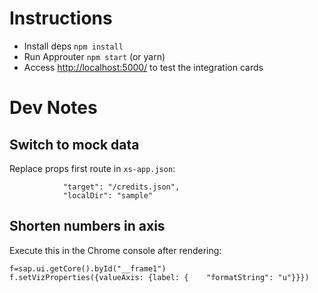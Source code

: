 # Instructions

- Install deps `npm install` 
- Run Approuter `npm start` (or yarn)
- Access <http://localhost:5000/> to test the integration cards


# Dev Notes

## Switch to mock data

Replace props first route in `xs-app.json`:

```
			"target": "/credits.json",
			"localDir": "sample"
```

## Shorten numbers in axis

Execute this in the Chrome console after rendering:

```
f=sap.ui.getCore().byId("__frame1")
f.setVizProperties({valueAxis: {label: {	"formatString": "u"}}})
```

